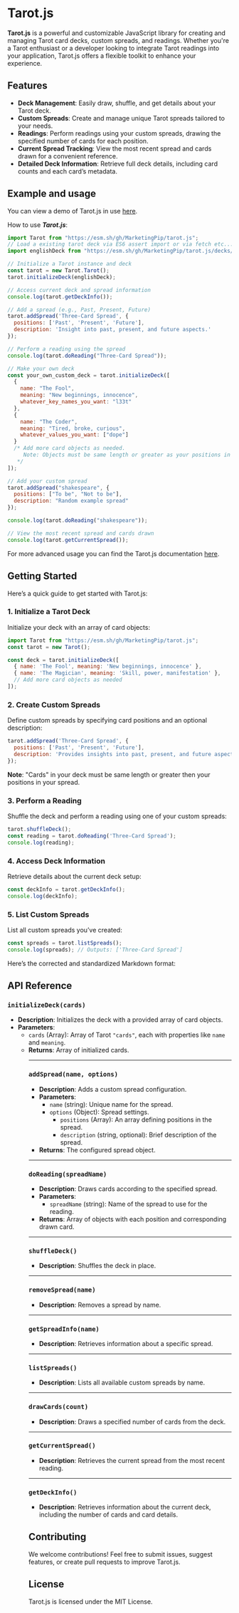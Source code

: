 # Tarot.js

**Tarot.js** is a powerful and customizable JavaScript library for creating and managing Tarot card decks, custom spreads, and readings. Whether you're a Tarot enthusiast or a developer looking to integrate Tarot readings into your application, Tarot.js offers a flexible toolkit to enhance your experience.

## Features

- **Deck Management**: Easily draw, shuffle, and get details about your Tarot deck.
- **Custom Spreads**: Create and manage unique Tarot spreads tailored to your needs.
- **Readings**: Perform readings using your custom spreads, drawing the specified number of cards for each position.
- **Current Spread Tracking**: View the most recent spread and cards drawn for a convenient reference.
- **Detailed Deck Information**: Retrieve full deck details, including card counts and each card’s metadata.


## Example and usage

You can view a demo of Tarot.js in use [here](https://marketingpipeline.github.io/Tarot.js/demo).

How to use **_Tarot.js_**:

```javascript
import Tarot from "https://esm.sh/gh/MarketingPip/tarot.js";
// Load a existing tarot deck via ES6 assert import or via fetch etc... 
import englishDeck from "https://esm.sh/gh/MarketingPip/tarot.js/decks/english.json" assert { type: "json" }; 

// Initialize a Tarot instance and deck
const tarot = new Tarot.Tarot();
tarot.initializeDeck(englishDeck);

// Access current deck and spread information
console.log(tarot.getDeckInfo());

// Add a spread (e.g., Past, Present, Future)
tarot.addSpread('Three-Card Spread', {
  positions: ['Past', 'Present', 'Future'],
  description: 'Insight into past, present, and future aspects.'
});

// Perform a reading using the spread
console.log(tarot.doReading("Three-Card Spread"));

// Make your own deck
const your_own_custom_deck = tarot.initializeDeck([
  {
    name: "The Fool",
    meaning: "New beginnings, innocence",
    whatever_key_names_you_want: "l33t"
  },
  {
    name: "The Coder",
    meaning: "Tired, broke, curious",
    whatever_values_you_want: ["dope"]
  }
  /* Add more card objects as needed. 
     Note: Objects must be same length or greater as your positions in your spread.
   */
]);

// Add your custom spread
tarot.addSpread("shakespeare", {
  positions: ["To be", "Not to be"],
  description: "Random example spread"
});

console.log(tarot.doReading("shakespeare"));

// View the most recent spread and cards drawn
console.log(tarot.getCurrentSpread());
```

For more advanced usage you can find the Tarot.js documentation [here](https://github.com/MarketingPipeline/Tarot.js/wiki).  

## Getting Started

Here’s a quick guide to get started with Tarot.js:

### 1. Initialize a Tarot Deck

Initialize your deck with an array of card objects:

```javascript
import Tarot from "https://esm.sh/gh/MarketingPip/tarot.js";
const tarot = new Tarot();

const deck = tarot.initializeDeck([
  { name: 'The Fool', meaning: 'New beginnings, innocence' },
  { name: 'The Magician', meaning: 'Skill, power, manifestation' },
  // Add more card objects as needed
]);
```

### 2. Create Custom Spreads

Define custom spreads by specifying card positions and an optional description:

```javascript
tarot.addSpread('Three-Card Spread', {
  positions: ['Past', 'Present', 'Future'],
  description: 'Provides insights into past, present, and future aspects.',
});
```

**Note**: "Cards" in your deck must be same length or greater then your positions in your spread.

### 3. Perform a Reading

Shuffle the deck and perform a reading using one of your custom spreads:

```javascript
tarot.shuffleDeck();
const reading = tarot.doReading('Three-Card Spread');
console.log(reading);
```

### 4. Access Deck Information

Retrieve details about the current deck setup:

```javascript
const deckInfo = tarot.getDeckInfo();
console.log(deckInfo);
```

### 5. List Custom Spreads

List all custom spreads you’ve created:

```javascript
const spreads = tarot.listSpreads();
console.log(spreads); // Outputs: ['Three-Card Spread']
```

Here’s the corrected and standardized Markdown format:

## API Reference

### `initializeDeck(cards)`

- **Description**: Initializes the deck with a provided array of card objects.
- **Parameters**:
  - `cards` (Array<Object>): Array of Tarot `"cards"`, each with properties like `name` and `meaning`.
- **Returns**: Array of initialized cards.

---

### `addSpread(name, options)`

- **Description**: Adds a custom spread configuration.
- **Parameters**:
  - `name` (string): Unique name for the spread.
  - `options` (Object): Spread settings.
    - `positions` (Array<string>): An array defining positions in the spread.
    - `description` (string, optional): Brief description of the spread.
- **Returns**: The configured spread object.

---

### `doReading(spreadName)`

- **Description**: Draws cards according to the specified spread.
- **Parameters**:
  - `spreadName` (string): Name of the spread to use for the reading.
- **Returns**: Array of objects with each position and corresponding drawn card.

---

### `shuffleDeck()`

- **Description**: Shuffles the deck in place.

---

### `removeSpread(name)`

- **Description**: Removes a spread by name.

---

### `getSpreadInfo(name)`

- **Description**: Retrieves information about a specific spread.

---

### `listSpreads()`

- **Description**: Lists all available custom spreads by name.

---

### `drawCards(count)`

- **Description**: Draws a specified number of cards from the deck.

---

### `getCurrentSpread()`

- **Description**: Retrieves the current spread from the most recent reading.

---

### `getDeckInfo()`

- **Description**: Retrieves information about the current deck, including the number of cards and card details. 


## Contributing

We welcome contributions! Feel free to submit issues, suggest features, or create pull requests to improve Tarot.js.

## License

Tarot.js is licensed under the MIT License.
